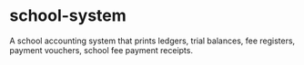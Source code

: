 # school-system
A school accounting system that prints ledgers, trial balances, fee registers, payment vouchers, school fee payment receipts.
